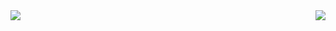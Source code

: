 <a href="https://github.com/Kerbores">
  <img align="left" src="https://github-readme-stats.vercel.app/api?username=Kerbores&count_private=true&show_icons=true&theme=highcontrast&hide_title=true" />
</a>
<a href="https://github.com/Kerbores">
  <img align="right" src="https://github-readme-stats.vercel.app/api/top-langs/?username=Kerbores&layout=compact&theme=highcontrast&card_width=250" />
</a>

